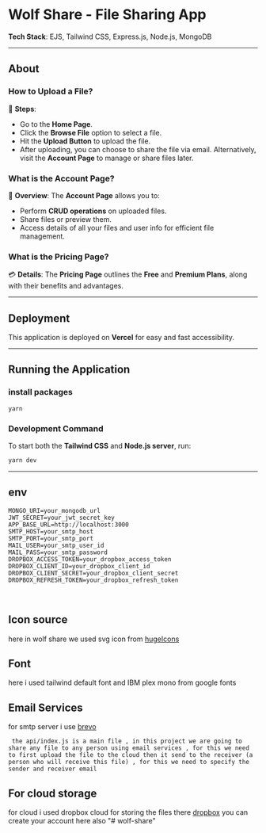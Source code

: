 # Wolf Share - File Sharing App

**Tech Stack**: EJS, Tailwind CSS, Express.js, Node.js, MongoDB

---

## About

### How to Upload a File?
📂 **Steps**:
- Go to the **Home Page**.
- Click the **Browse File** option to select a file.
- Hit the **Upload Button** to upload the file.
- After uploading, you can choose to share the file via email. Alternatively, visit the **Account Page** to manage or share files later.

### What is the Account Page?
👤 **Overview**:
The **Account Page** allows you to:
- Perform **CRUD operations** on uploaded files.
- Share files or preview them.
- Access details of all your files and user info for efficient file management.

### What is the Pricing Page?
💳 **Details**:
The **Pricing Page** outlines the **Free** and **Premium Plans**, along with their benefits and advantages.

---

## Deployment

This application is deployed on **Vercel** for easy and fast accessibility.

---

## Running the Application

### install packages
```
yarn
```
### Development Command
To start both the **Tailwind CSS** and **Node.js server**, run:
```bash
yarn dev
```

---
## env
```PORT=your_port | 3000
MONGO_URI=your_mongodb_url
JWT_SECRET=your_jwt_secret_key
APP_BASE_URL=http://localhost:3000
SMTP_HOST=your_smtp_host
SMTP_PORT=your_smtp_port
MAIL_USER=your_smtp_user_id
MAIL_PASS=your_smtp_password
DROPBOX_ACCESS_TOKEN=your_dropbox_access_token
DROPBOX_CLIENT_ID=your_dropbox_client_id
DROPBOX_CLIENT_SECRET=your_dropbox_client_secret
DROPBOX_REFRESH_TOKEN=your_dropbox_refresh_token
```


</br>

## Icon source
 here in wolf share we used svg icon from [hugeIcons]("https://hugeicons.com/")


## Font
here i used tailwind default font and IBM plex mono from google fonts

## Email Services
for smtp server i use [brevo]("https://app.brevo.com/")

```
 the api/index.js is a main file , in this project we are going to share any file to any person using email services , for this we need to first upload the file to the cloud then it send to the receiver (a person who will receive this file) , for this we need to specify the sender and receiver email
 ```

## For cloud storage

for cloud i used dropbox cloud for storing the files there [dropbox](https://www.dropbox.com/developers) you can create your account here also
"# wolf-share"
